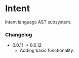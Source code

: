 # Intent

Intent language AST subsystem.

### Changelog

- 0.0.11 &rarr; 0.0.12
  - Adding basic functionality.
    
